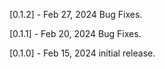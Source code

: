 [0.1.2] - Feb 27, 2024
Bug Fixes.

[0.1.1] - Feb 20, 2024
Bug Fixes.

[0.1.0] - Feb 15, 2024
initial release.
